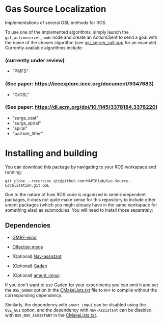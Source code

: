# Gas Source Localization
Implementations of several GSL methods for ROS.

To use one of the implemented algorithms, simply launch the `gsl_actionserver_node` node and create an ActionClient to send a goal with the name of the chosen algorithm (see [gsl_server_call.cpp](gsl_server/src/gsl_server_call.cpp) for an example).
Currently available algorithms include:


### (currently under review)
- "PMFS"

### (See paper: https://ieeexplore.ieee.org/document/9347683)
- "GrGSL"

### (See paper: https://dl.acm.org/doi/10.1145/3378184.3378220)
- "surge_cast"
- "surge_spiral"
- "spiral"
- "particle_filter"

# Installing and building
You can download this package by navigating to your ROS workspace and running:

`git clone --recursive git@github.com:MAPIRlab/Gas-Source-Localization.git GSL`

Due to the nature of how ROS code is organized in semi-independent packages, it does not quite make sense for this repository to include other ament packages (which you might already have in the same workspace for something else) as submodules. You will need to install those separately:

## Dependencies

- [GMRF-wind](https://github.com/MAPIRlab/GMRF-wind)
- [Olfaction msgs](https://github.com/MAPIRlab/olfaction_msgs)

- (Optional) [Nav-assistant](https://github.com/MAPIRlab/navigation-assistant)
- (Optional) [Gaden](https://github.com/MAPIRlab/gaden)
- (Optional) [ament_imgui](https://github.com/PepeOjeda/ament_imgui)


If you don't want to use Gaden for your experiments you can omit it and set the `USE_GADEN` option in the [CMakeLists.txt](gsl_server/CMakeLists.txt) file to `OFF` to compile without the corresponding dependency.

Similarly, the dependency with `ament_imgui` can be disabled using the `USE_GUI` option, and the dependency with `Nav-Assistant` can be disabled with `USE_NAV_ASSISTANT` in the [CMakeLists.txt](gsl_server/CMakeLists.txt).